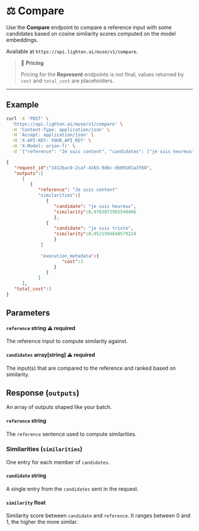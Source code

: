 # ⚖️ Compare

Use the **Compare** endpoint to compare a reference input with some candidates based on cosine similarity scores computed on the model embeddings.

Available at ```https://api.lighton.ai/muse/v1/compare```.

> 💸️ **Pricing**
>
>Pricing for the **Represent** endpoints is not final, values returned by `cost` and `total_cost` are placeholders.

---

## Example

```bash title="Request"
curl -X 'POST' \
  'https://api.lighton.ai/muse/v1/compare' \
  -H 'Content-Type: application/json' \
  -H 'Accept: application/json' \
  -H 'X-API-KEY: YOUR_API_KEY' \
  -H 'X-Model: orion-fr' \
  -d '{"reference": "Je suis content", "candidates": ["je suis heureux", "je suis triste"]}'
```

```json title="Response (JSON)"
{
   "request_id":"1412bac9-2caf-4165-9d6c-db09101a3f60",
   "outputs":[
      [
         {
            "reference": "Je suis content"
            "similarities":[
               {
                  "candidate": "je suis heureux",
                  "similarity":0.9703072905540466
                  },
               {
                  "candidate": "je suis triste",
                  "similarity":0.9521504640579224
                  }
             ]
                  
             "execution_metadata":{
                     "cost":3
                  }
               }
            ]
      ],
   "total_cost":3
}
```

## Parameters

#### `reference` <span class="param-types">string</span> <span class="param-warning">⚠️ required</span>

The reference input to compute similarity against.

#### `candidates` <span class="param-types">array[string]</span> <span class="param-warning">⚠️ required</span>

The input(s) that are compared to the reference and ranked based on similarity.

## Response (`outputs`)

An array of outputs shaped like your batch.

#### `reference` <span class="param-types">string</span>

The `reference` sentence used to compute similarities.

### Similarities (`similarities`)

One entry for each member of `candidates`. 

#### `candidate` <span class="param-types">string</span>

A single entry from the `candidates` sent in the request.

#### `similarity` <span class="param-types">float</span>

Similarity score between `candidate` and `reference`. It ranges between 0 and 1, the higher the more similar.
